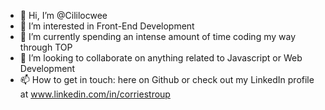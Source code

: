 - 👋 Hi, I’m @Cililocwee
- 👀 I’m interested in Front-End Development 
- 🌱 I’m currently spending an intense amount of time coding my way through TOP
- 💞️ I’m looking to collaborate on anything related to Javascript or Web Development
- 📫 How to get in touch: here on Github or check out my LinkedIn profile at www.linkedin.com/in/corriestroup

<!---
Cililocwee/Cililocwee is a ✨ special ✨ repository because its `README.md` (this file) appears on your GitHub profile.
You can click the Preview link to take a look at your changes.
--->
